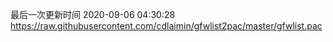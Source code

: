 最后一次更新时间 2020-09-06 04:30:28
https://raw.githubusercontent.com/cdlaimin/gfwlist2pac/master/gfwlist.pac

